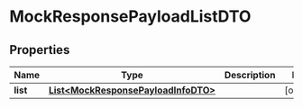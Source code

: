 

# MockResponsePayloadListDTO

## Properties

Name | Type | Description | Notes
------------ | ------------- | ------------- | -------------
**list** | [**List&lt;MockResponsePayloadInfoDTO&gt;**](MockResponsePayloadInfoDTO.md) |  |  [optional]



